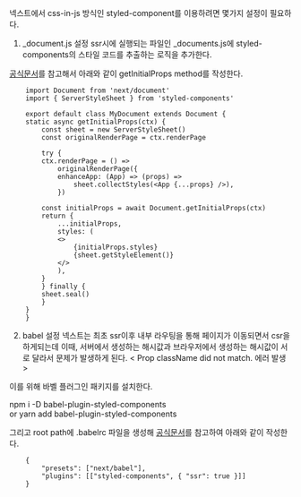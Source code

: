 넥스트에서 css-in-js 방식인 styled-component를 이용하려면
몇가지 설정이 필요하다.

1. \_document.js 설정
   ssr시에 실행되는 파일인 \_documents.js에
   styled-components의 스타일 코드를 추출하는 로직을 추가한다.

[공식문서](https://github.com/vercel/next.js/blob/master/examples/with-styled-components/pages/_document.js)를 참고해서 아래와 같이 getInitialProps method를 작성한다.

```
    import Document from 'next/document'
    import { ServerStyleSheet } from 'styled-components'

    export default class MyDocument extends Document {
    static async getInitialProps(ctx) {
        const sheet = new ServerStyleSheet()
        const originalRenderPage = ctx.renderPage

        try {
        ctx.renderPage = () =>
            originalRenderPage({
            enhanceApp: (App) => (props) =>
                sheet.collectStyles(<App {...props} />),
            })

        const initialProps = await Document.getInitialProps(ctx)
        return {
            ...initialProps,
            styles: (
            <>
                {initialProps.styles}
                {sheet.getStyleElement()}
            </>
            ),
        }
        } finally {
        sheet.seal()
        }
    }
    }
```

2. babel 설정
   넥스트는 최초 ssr이후 내부 라우팅을 통해 페이지가 이동되면서 csr을 하게되는데 이때, 서버에서 생성하는 해시값과 브라우저에서 생성하는 해시값이 서로 달라서 문제가 발생하게 된다.
   < Prop className did not match. 에러 발생 >

이를 위해 바벨 플러그인 패키지를 설치한다.

npm i -D babel-plugin-styled-components  
or
yarn add babel-plugin-styled-components

그리고 root path에 .babelrc 파일을 생성해 [공식문서](https://github.com/vercel/next.js/blob/master/examples/with-styled-components/.babelrc)를 참고하여 아래와 같이 작성한다.

```
    {
        "presets": ["next/babel"],
        "plugins": [["styled-components", { "ssr": true }]]
    }
```

